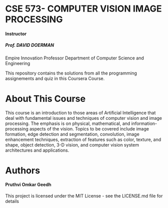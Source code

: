 <h1>CSE 573- COMPUTER VISION IMAGE PROCESSING</h1>
<h4>Instructor</h4> 
<h5>Prof. DAVID DOERMAN</h5>
Empire Innovation Professor
Department of Computer Science and Engineering

This repository contains the solutions from all the programming assignements and quiz in this Coursera Course.

<h1>About This Course</h1>
This course is an introduction to those areas of Artificial Intelligence that deal with fundamental issues and techniques of computer vision and image processing. The emphasis is on physical, mathematical, and information-processing aspects of the vision. Topics to be covered include image formation, edge detection and segmentation, convolution, image enhancement techniques, extraction of features such as color, texture, and shape, object detection, 3-D vision, and computer vision system architectures and applications.

<h1>Authors</h1>
<h4>Pruthvi Omkar Geedh</h4>
This project is licensed under the MIT License - see the LICENSE.md file for details
